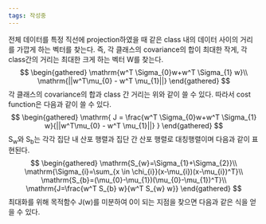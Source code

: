 ```yaml
---
tags: 작성중
---
```

전체 데이터를 특정 직선에 projection하였을 때 같은 class 내의 데이터 사이의 거리를 가깝게 하는 벡터를 찾는다. 즉, 각 클래스의 covariance의 합이 최대한 작게, 각 class간의 거리는 최대한 크게 하는 벡터 W를 찾는다.
$$
\begin{gathered}
\mathrm{w^T \Sigma_{0}w+w^T \Sigma_{1} w}\\
\mathrm{||w^T\mu_{0} - w^T \mu_{1}||}
\end{gathered}
$$
각 클래스의 covariance의 합과 class 간 거리는 위와 같이 쓸 수 있다. 따라서 cost function은 다음과 같이 쓸 수 있다.
$$
\begin{gathered}
\mathrm{
J = \frac{w^T \Sigma_{0}w+w^T \Sigma_{1} w}{||w^T\mu_{0} - w^T \mu_{1}||}
}
\end{gathered}
$$
$\mathrm{S_{w}}$와 $\mathrm{S_{b}}$는 각각 집단 내 산포 행렬과 집단 간 산포 행렬로 대칭행렬이며 다음과 같이 표현된다.
$$
\begin{gathered}
\mathrm{S_{w}=\Sigma_{1}+\Sigma_{2}}\\
\mathrm{\Sigma_{i}=\sum_{x \in \chi_{i}}(x-\mu_{i})(x-\mu_{i})^T}\\
\mathrm{S_{b}=(\mu_{0}-\mu_{1})(\mu_{0}-\mu_{1})^T}\\
\mathrm{J=\frac{w^T S_{b} w}{w^T S_{w} w}}
\end{gathered}
$$
최대화를 위해 목적함수 J(w)를 미분하여 0이 되는 지점을 찾으면 다음과 같은 식을 얻을 수 있다.
$$
\mathrm{}
$$
